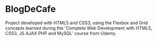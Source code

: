 # BlogDeCafe
 Project developed with HTML5 and CSS3, using the Flexbox and Grid concepts learned during the 'Complete Web Development with HTML5, CSS3, JS AJAX PHP and MySQL' course from Udemy.
